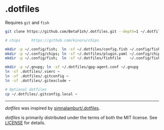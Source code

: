 # .dotfiles

Requires `git` and `fish`

```bash
git clone https://github.com/BetaF1sh/.dotfiles.git --depth=1 ~/.dotfiles

# chips     https://github.com/kinoru/chips

mkdir -p ~/.config/fish;  ln -sf ~/.dotfiles/config.fish ~/.config/fish/
mkdir -p ~/.config/chips; ln -sf ~/.dotfiles/plugin.yaml ~/.config/chips/
mkdir -p ~/.config/fish;  ln -sf ~/.dotfiles/fishfile    ~/.config/fish/

mkdir -p ~/.gnupg; ln -sf ~/.dotfiles/gpg-agent.conf ~/.gnupg
ln -sf .dotfiles/.vimrc ~
ln -sf .dotfiles/.gitconfig ~
ln -sf .dotfiles/.gitexclude ~

# Optional dotfiles
cp ~/.dotfiles/.gitconfig.local ~
```

--------
*dotfiles* was inspired by [simnalamburt/.dotfiles](https://github.com/simnalamburt/.dotfiles).

*dotfiles* is primarily distributed under the terms of both the MIT license. See [LICENSE](./LICENSE) for details.